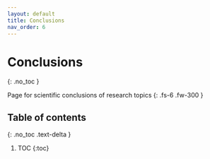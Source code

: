 ```yaml
---
layout: default
title: Conclusions
nav_order: 6
---
```


# Conclusions
{: .no_toc }


Page for scientific conclusions of research topics
{: .fs-6 .fw-300 }

## Table of contents
{: .no_toc .text-delta }

1. TOC
{:toc}
